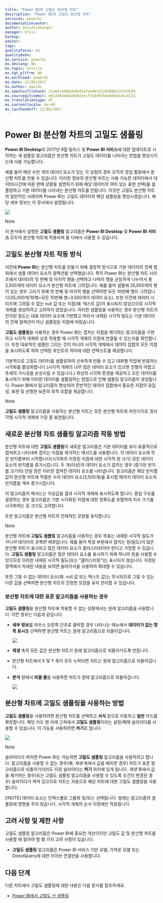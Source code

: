 ```yaml
---
title: "Power BI의 고밀도 분산형 차트"
description: "Power BI의 고밀도 분산형 차트"
services: powerbi
documentationcenter: 
author: davidiseminger
manager: kfile
backup: 
editor: 
tags: 
qualityfocus: no
qualitydate: 
ms.service: powerbi
ms.devlang: NA
ms.topic: article
ms.tgt_pltfrm: NA
ms.workload: powerbi
ms.date: 12/06/2017
ms.author: davidi
ms.openlocfilehash: 21a02c4d8dabd445afaadb43529489b3253d3599
ms.sourcegitcommit: d91436de68a0e833ecff18d976de9d9431bc4121
ms.translationtype: HT
ms.contentlocale: ko-KR
ms.lasthandoff: 12/06/2017
---
```

# <a name="high-density-sampling-in-power-bi-scatter-charts"></a>Power BI 분산형 차트의 고밀도 샘플링
**Power BI Desktop**의 2017년 9월 릴리스 및 **Power BI 서비스**에 대한 업데이트로 시작하는 새 샘플링 알고리즘은 분산형 차트가 고밀도 데이터를 나타내는 방법을 향상시키는데 사용 가능합니다.

예를 들어 매년 수만 개의 데이터 요소가 있는 각 상점의 경우 조직의 영업 활동에서 분산형 차트를 만들 수 있습니다. 이러한 정보의 분산형 차트는 사용 가능한 데이터에서 데이터(시간에 따른 판매 상황을 설명하기 위해 해당 데이터의 의미 있는 표현 선택)를 샘플링하고 기본 데이터를 나타내는 분산형 차트를 만듭니다. 이것은 고밀도 분산형 차트의 일반적인 사례이며 Power BI는 고밀도 데이터의 해당 샘플링을 향상시켰습니다. 해당 세부 정보는 이 문서에서 설명됩니다.

![](media/desktop-high-density-scatter-charts/high-density-scatter-charts_01.png)

> [!NOTE]
> 이 문서에서 설명된 **고밀도 샘플링** 알고리즘은 **Power BI Desktop** 및 **Power BI 서비스** 모두의 분산형 차트에 적용되며 둘 다에서 사용할 수 있습니다.
> 
> 

## <a name="how-high-density-scatter-charts-work"></a>고밀도 분산형 차트 작동 방식
이전에 **Power BI**는 분산형 차트를 만들기 위해 결정적 방식으로 기본 데이터의 전체 범위에서 샘플 데이터 요소의 컬렉션을 선택했습니다. 특히 Power BI는 분산형 차트 시리즈에서 데이터의 첫 번째 및 마지막 행을 선택하고 나머지 행을 균등하게 나누어서 총 3,500개의 데이터 요소가 분산형 차트에 그려집니다. 예를 들어 샘플에 35,000개의 행이 있는 경우 그리기 위해 첫 번째 및 마지막 행을 선택하면 모든 10번째 행이 그려집니다(35,000개/10행=모든 10번째 행=3,500개의 데이터 요소). 또한 이전에 데이터 시리즈에 그려질 수 없는 null 값 또는 지점(예: 텍스트 값)이 표시되지 않았으므로 시각적 개체를 생성하려고 고려하지 않았습니다. 이러한 샘플링을 사용하는 경우 분산형 차트의 인지된 밀도는 대표 데이터 요소에 기반했고 따라서 내재된 시각적 밀도는 기본 데이터의 전체 컬렉션이 아닌 샘플링된 지점에 따랐습니다.

**고밀도 샘플링**을 사용하는 경우 Power BI는 겹치는 지점을 제거하는 알고리즘을 구현하고 시각적 개체와 상호 작용할 때 시각적 개체의 지점에 연결될 수 있는지를 확인합니다. 또한 대표적인 샘플만 그리는 것이 아니라 시각적 개체에서 데이터 집합의 모든 지점을 표시하도록 하여 선택된 포인트의 의미에 대한 컨텍스트를 제공합니다.

기본적으로 고밀도 데이터를 샘플링하여 신속하게 만들 수 있고 대화형 작업에 반응하는 시각화를 활성화합니다.(시각적 개체의 너무 많은 데이터 요소가 있으면 진행이 어렵고 추세의 가시성을 손상시킬 수 있습니다.) 최상의 시각화 환경을 제공하고 모든 데이터를 표시하기 위해 이러한 데이터를 샘플링하는 방법으로 인해 샘플링 알고리즘이 생성됩니다. Power BI에서 알고리즘이 향상되어 전반적인 데이터 집합에서 중요한 지점의 응답성, 표현 및 선명한 보존의 최적 조합을 제공합니다.

> [!NOTE]
> **고밀도 샘플링** 알고리즘을 사용하는 분산형 차트는 모든 분산형 차트와 마찬가지로 정사각형 시각적 개체에 가장 잘 표현됩니다.
> 
> 

## <a name="how-the-new-scatter-chart-sampling-algorithm-works"></a>새로운 분산형 차트 샘플링 알고리즘 작동 방법
분산형 차트에 대한 **고밀도 샘플링**의 새로운 알고리즘은 기본 데이터를 보다 효율적으로 캡쳐하고 나타내며 겹치는 지점을 제거하는 메서드를 사용합니다. 각 데이터 요소에 작은 반지름부터 시작합니다(시각화의 지정된 지점에 대한 시각적 원 크기) 모든 데이터 요소의 반지름을 증가시킵니다. 두 개(이상)의 데이터 요소가 겹치는 경우 (증가된 반지름 크기의) 단일 원은 이러한 겹쳐진 데이터 요소를 나타냅니다. 알고리즘은 해당 반지름 값이 분산형 차트에 적절한 수의 데이터 요소(3,500개)를 표시할 때까지 데이터 요소의 반지름을 계속 증가시킵니다.

이 알고리즘의 메서드는 이상값을 결과 시각적 개체에 표시하도록 합니다. 중첩 구조를 결정하는 경우 알고리즘은 기본 시각화된 지점에 대한 정확도를 포함하여 지수 크기를 시각화하는 등 크기도 고려합니다.

또한 알고리즘은 분산형 차트의 전체적인 모양을 유지합니다.

> [!NOTE]
> 분산형 차트에 **고밀도 샘플링** 알고리즘을 사용하는 경우 목표는 내재된 시각적 밀도가 *아니라* 데이터의 *정확한 배포*입니다. 예를 들어 특정 부분에서 겹치는 원(밀도)이 많은 분산형 차트가 표시되고 많은 데이터 요소가 클러스터되어야 한다고 가정할 수 있습니다. **고밀도 샘플링** 알고리즘은 많은 데이터 요소를 표시하기 위해 하나의 원을 사용할 수 있으므로 이러한 내재된 시각적 밀도(또는 "클러스터링")는 표시되지 않습니다. 지정된 영역에서 자세한 내용을 보려면 슬라이서를 사용하여 확대할 수 있습니다.
> 
> 

또한 그릴 수 없는 데이터 요소(예: null 값 또는 텍스트 값)는 무시되므로 그릴 수 있는 다른 값을 선택하면 분산형 차트의 진정한 모양을 유지 관리할 수 있습니다.

### <a name="when-the-standard-algorithm-for-scatter-charts-is-used"></a>분산형 차트에 대한 표준 알고리즘을 사용하는 경우
**고밀도 샘플링**을 분산형 차트에 적용할 수 없는 상황에서는 원래 알고리즘을 사용합니다. 이런 경우는 다음과 같습니다.

* **세부 정보**를 마우스 오른쪽 단추로 클릭할 경우 나타나는 메뉴에서 **데이터가 없는 항목 표시**를 선택하면 분산형 차트는 원래 알고리즘으로 되돌아갑니다.
  
  ![](media/desktop-high-density-scatter-charts/high-density-scatter-charts_02.png)
* **재생** 축의 모든 값은 분산형 차트가 원래 알고리즘으로 되돌아가도록 만듭니다.
* 분산형 차트에서 X 및 Y 축이 모두 누락되면 차트는 원래 알고리즘으로 되돌아갑니다.
* **분석** 창에서 **비율 줄**을 사용하면 차트가 원래 알고리즘으로 되돌아갑니다.
  
  ![](media/desktop-high-density-scatter-charts/high-density-scatter-charts_03.png)

## <a name="how-to-turn-on-high-density-sampling-for-a-scatter-chart"></a>분산형 차트에 고밀도 샘플링을 사용하는 방법
**고밀도 샘플링**을 사용하려면 분산형 차트를 선택하고 **서식** 창으로 이동하고 **일반** 카드를 확장합니다. 해당 카드 맨 아래 근처에서 **고밀도 샘플링**이라는 설정/해제 슬라이더를 사용할 수 있습니다. 이 기능을 사용하려면 **켜기**로 밉니다.

![](media/desktop-high-density-scatter-charts/high-density-scatter-charts_04.png)

> [!NOTE]
> 슬라이더가 켜지면 Power BI는 가능하면 **고밀도 샘플링** 알고리즘을 사용하려고 합니다. 알고리즘을 사용할 수 없는 경우(예: *재생* 축에서 값을 배치한 경우) 차트가 표준 알고리즘으로 되돌아가더라도 지정 슬라이더는 **켜기** 위치에 있게 됩니다. *재생* 축에서 값을 제거하는 경우(또는 고밀도 샘플링 알고리즘을 사용할 수 있도록 조건이 변경된 경우) 슬라이더가 켜져 있으므로 차트는 자동으로 해당 차트에 대한 고밀도 샘플링을 사용합니다.
> 
> [!NOTE]
> 데이터 요소는 인덱스별로 그룹화 및/또는 선택됩니다. 범례는 알고리즘의 샘플링에 영향을 주지 않습니다. 시각적 개체의 순서 지정에만 적용됩니다.
> 
> 

## <a name="considerations-and-limitations"></a>고려 사항 및 제한 사항
고밀도 샘플링 알고리즘은 Power BI에 중요한 개선이지만 고밀도 값 및 분산형 차트를 사용할 때 알아야 할 몇 가지 고려 사항이 있습니다.

* **고밀도 샘플링** 알고리즘은 Power BI 서비스 기반 모델, 가져온 모델 또는 DirectQuery에 대한 라이브 연결만을 사용합니다.

## <a name="next-steps"></a>다음 단계
다른 차트에서 고밀도 샘플링에 대한 내용은 다음 문서를 참조하세요.

* [Power BI에서 고밀도 선 샘플링](desktop-high-density-sampling.md)


